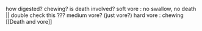 how digested? chewing? is death involved?
soft vore : no swallow, no death || double check this
??? medium vore? (just vore?)
hard vore : chewing [[Death and vore]]